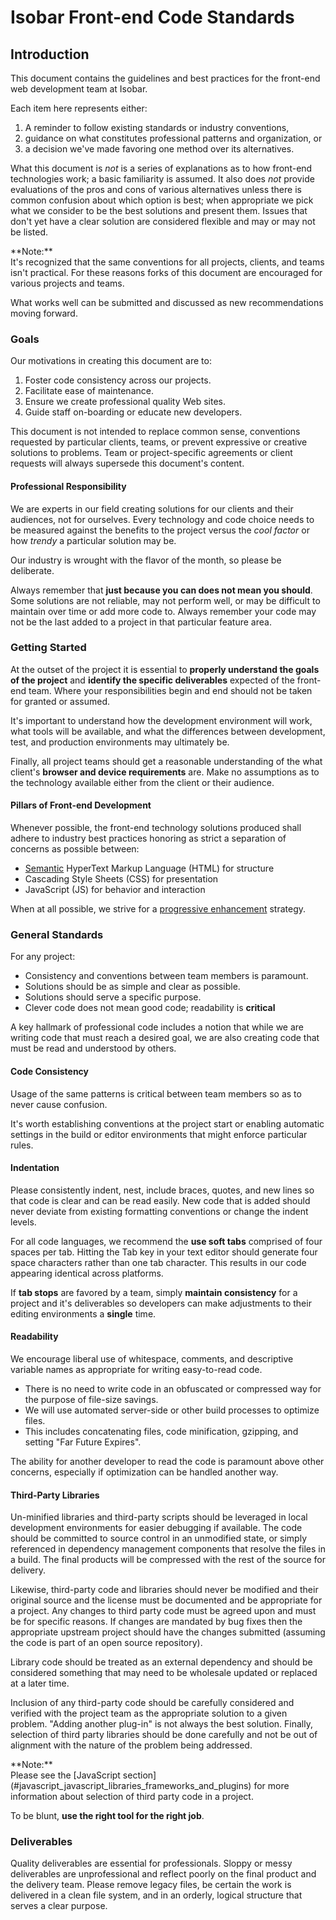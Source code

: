 # Isobar Front-end Code Standards

## Introduction

This document contains the guidelines and best practices for the front-end web development team at Isobar. 

Each item here represents either:

1. A reminder to follow existing standards or industry conventions,
1. guidance on what constitutes professional patterns and organization, or 
1. a decision we've made favoring one method over its alternatives.

What this document is _not_ is a series of explanations as to how front-end technologies work; a basic familiarity is assumed. It also does _not_ provide evaluations of the pros and cons of various alternatives unless there is common confusion about which option is best; when appropriate we pick what we consider to be the best solutions and present them. Issues that don't yet have a clear solution are considered flexible and may or may not be listed.

<aside class="box">
<p>**Note:**<br>
It's recognized that the same conventions for all projects, clients, and teams isn't practical. For these reasons forks of this document are encouraged for various projects and teams.</p>
<p>What works well can be submitted and discussed as new recommendations moving forward.</p>
</aside>

### Goals

Our motivations in creating this document are to:

 1. Foster code consistency across our projects.
 1. Facilitate ease of maintenance.
 1. Ensure we create professional quality Web sites.
 1. Guide staff on-boarding or educate new developers.

This document is not intended to replace common sense, conventions requested by particular clients, teams, or prevent expressive or creative solutions to problems. Team or project-specific agreements or client requests will always supersede this document's content.

#### Professional Responsibility

We are experts in our field creating solutions for our clients and their audiences, not for ourselves. Every technology and code choice needs to be measured against the benefits to the project versus the _cool factor_ or how _trendy_ a particular solution may be. 

Our industry is wrought with the flavor of the month, so please be deliberate. 

Always remember that **just because you can does not mean you should**. Some solutions are not reliable, may not perform well, or may be difficult to maintain over time or add more code to. Always remember your code may not be the last added to a project in that particular feature area.

### Getting Started

At the outset of the project it is essential to **properly understand the goals of the project** and **identify the specific deliverables** expected of the front-end team. Where your responsibilities begin and end should not be taken for granted or assumed.

It's important to understand how the development environment will work, what tools will be available, and what the differences between development, test, and production environments may ultimately be.

Finally, all project teams should get a reasonable understanding of the what client's **browser and device requirements** are. Make no assumptions as to the technology available either from the client or their audience.

#### Pillars of Front-end Development

Whenever possible, the front-end technology solutions produced shall adhere to industry best practices honoring as strict a separation of concerns as possible between:

 - [Semantic][link-semantic] HyperText Markup Language (HTML) for structure
 - Cascading Style Sheets (CSS) for presentation
 - JavaScript (JS) for behavior and interaction

When at all possible, we strive for a [progressive enhancement][link-progressive] strategy.

### General Standards

For any project:

 - Consistency and conventions between team members is paramount.
 - Solutions should be as simple and clear as possible.
 - Solutions should serve a specific purpose.
 - Clever code does not mean good code; readability is **critical**

A key hallmark of professional code includes a notion that while we are writing code that must reach a desired goal, we are also creating code that must be read and understood by others.

#### Code Consistency

Usage of the same patterns is critical between team members so as to never cause confusion.

It's worth establishing conventions at the project start or enabling automatic settings in the build or editor environments that might enforce particular rules.

#### Indentation

Please consistently indent, nest, include braces, quotes, and new lines so that code is clear and can be read easily. New code that is added should never deviate from existing formatting conventions or change the indent levels.

For all code languages, we recommend the **use soft tabs** comprised of four spaces per tab. Hitting the Tab key in your text editor should generate four space characters rather than one tab character. This results in our code appearing identical across platforms.

If **tab stops** are favored by a team, simply **maintain consistency** for a project and it's deliverables so developers can make adjustments to their editing environments a **single** time.

#### Readability

We encourage liberal use of whitespace, comments, and descriptive variable names as appropriate for writing easy-to-read code.

 - There is no need to write code in an obfuscated or compressed way for the purpose of file-size savings.
 - We will use automated server-side or other build processes to optimize files.
 - This includes concatenating files, code minification, gzipping, and setting "Far Future Expires".

The ability for another developer to read the code is paramount above other concerns, especially if optimization can be handled another way.

#### Third-Party Libraries

Un-minified libraries and third-party scripts should be leveraged in local development environments for easier debugging if available. The code should be committed to source control in an unmodified state, or simply referenced in dependency management components that resolve the files in a build. The final products will be compressed with the rest of the source for delivery.

Likewise, third-party code and libraries should never be modified and their original source and the license must be documented and be appropriate for a project. Any changes to third party code must be agreed upon and must be for specific reasons. If changes are mandated by bug fixes then the appropriate upstream project should have the changes submitted (assuming the code is part of an open source repository).

Library code should be treated as an external dependency and should be considered something that may need to be wholesale updated or replaced at a later time.

Inclusion of any third-party code should be carefully considered and verified with the project team as the appropriate solution to a given problem. "Adding another plug-in" is not always the best solution. Finally, selection of third party libraries should be done carefully and not be out of alignment with the nature of the problem being addressed. 

<aside class="box">
    <p>**Note:**<br>
    Please see the [JavaScript section](#javascript_javascript_libraries_frameworks_and_plugins) for more information about selection of third party code in a project.</p>
</aside>

To be blunt, **use the right tool for the right job**.

### Deliverables

Quality deliverables are essential for professionals. Sloppy or messy deliverables are unprofessional and reflect poorly on the final product and the delivery team. Please remove legacy files, be certain the work is delivered in a clean file system, and in an orderly, logical structure that serves a clear purpose.


[link-semantic]: http://www.bbc.co.uk/guidelines/futuremedia/technical/semantic_markup.shtml
[link-progressive]: https://en.wikipedia.org/wiki/Progressive_enhancement


